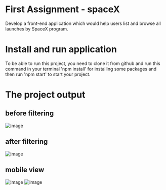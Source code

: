 # First Assignment - spaceX

Develop a front-end application which would help users list and browse all launches by SpaceX
program.

# Install and run application

To be able to run this project, you need to clone it from github and run this command in your terminal 'npm install' for installing some packages and then run 'npm start' to start your project. 

# The project output
## before filtering
![image](https://github.com/Floride125-art/thespacex/assets/71024941/39032c22-5967-4647-8e52-067474260e13)
## after filtering
![image](https://github.com/Floride125-art/thespacex/assets/71024941/1bd29c90-0e44-4a34-a65d-0649f1ba4f8d)
## mobile view
![image](https://github.com/Floride125-art/thespacex/assets/71024941/57fa2ab2-b10d-4bc6-98c8-89eb2bf96a30)
![image](https://github.com/Floride125-art/thespacex/assets/71024941/a2b428eb-1847-417a-ae24-36a8d3957434)


